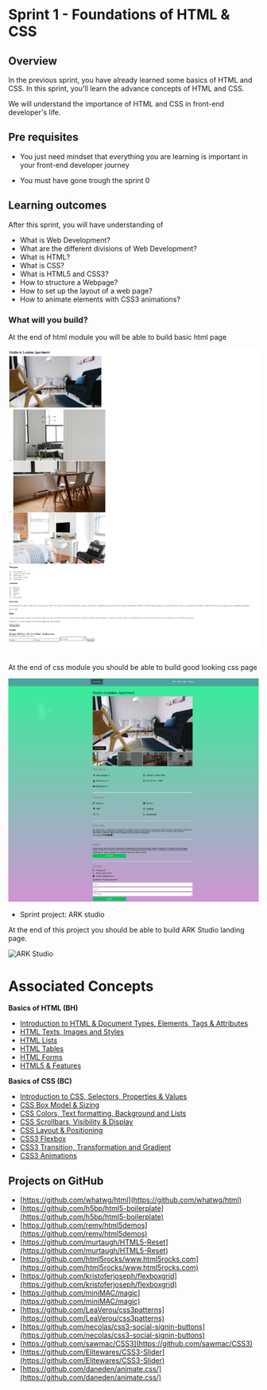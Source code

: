 # Sprint 1 - Foundations of HTML & CSS



## Overview

In the previous sprint, you have already learned some basics of HTML and CSS. In this sprint, you'll learn the advance concepts of HTML and CSS. 

We will understand the importance of HTML and CSS in front-end developer's life.


## Pre requisites

- You just need mindset that everything you are learning is important in your front-end developer journey

- You must have gone trough the sprint 0


## Learning outcomes

After this sprint, you will have understanding of 

- What is Web Development?
- What are the different divisions of Web Development?
- What is HTML?
- What is CSS?
- What is HTML5 and CSS3?
- How to structure a Webpage?
- How to set up the layout of a web page?
- How to animate elements with CSS3 animations?



### What will you build?

At the end of html module you will be able to build basic html page

![airbnb html](https://raw.githubusercontent.com/greyatom-school/the-minerva-project/master/FEWD/sprint_1/1.Basics_of_HTML/images/wrap_up.png)


At the end of css module you should be able to build good looking css page

![airbnb project](https://raw.githubusercontent.com/greyatom-school/the-minerva-project/master/FEWD/sprint_1/2.Basics_of_CSS/images/final.png)

- Sprint project: ARK studio

At the end of this project you should be able to build ARK Studio landing page.

![ARK Studio](https://github.com/greyatom-school/the-minerva-project/raw/master/FEWD/sprint_1/project/template.png)

# Associated Concepts

**Basics of HTML (BH)**

- [Introduction to HTML & Document Types, Elements, Tags & Attributes](1.Basics_of_HTML/1.1%20-%20Intro%20to%20HTML.md)
- [HTML Texts, Images and Styles](1.Basics_of_HTML/1.2%20-%20%20HTML%20Texts%2C%20Images%20and%20Styles.md)
- [HTML Lists](1.Basics_of_HTML/1.3%20-%20HTML%20Lists.md)
- [HTML Tables](1.Basics_of_HTML/1.4%20-%20%20HTML%20Tables.md)
- [HTML Forms](1.Basics_of_HTML/1.5%20-%20%20HTML%20Forms.md)
- [HTML5 & Features](1.Basics_of_HTML/1.6%20-%20%20HTML5%20%26%20Features.md)

**Basics of CSS (BC)**

- [Introduction to CSS, Selectors, Properties & Values](2.Basics_of_CSS/2.1%20-%20%20Intro%20to%20CSS.md)
- [CSS Box Model & Sizing](2.Basics_of_CSS/2.2%20-%20CSS%20Box%20Model%20%26%20Sizing.md)
- [CSS Colors, Text formatting, Background and Lists](2.Basics_of_CSS/2.3%20-%20CSS%20Colors%2C%20Text%20formatting%2C%20Background%20and%20Lists.md)
- [CSS Scrollbars, Visibility & Display](2.Basics_of_CSS/2.4%20-%20%20CSS%20Scrollbars%2C%20Visibility%20%26%20Display.md)
- [CSS Layout & Positioning](2.Basics_of_CSS/2.5%20-%20%20CSS%20Layout%20and%20Positioning.md)
- [CSS3 Flexbox](2.Basics_of_CSS/2.6%20-%20%20CSS%20Flexbox.md)
- [CSS3 Transition, Transformation and Gradient](2.Basics_of_CSS/2.7%20-%20%20CSS3%20Transition%2C%20Transformation%20and%20Gradient.md)
- [CSS3 Animations](2.Basics_of_CSS/2.8%20-%20CSS3%20Animations.md)

## Projects on GitHub

- [https://github.com/whatwg/html](https://github.com/whatwg/html)
- [https://github.com/h5bp/html5-boilerplate](https://github.com/h5bp/html5-boilerplate)
- [https://github.com/remy/html5demos](https://github.com/remy/html5demos)
- [https://github.com/murtaugh/HTML5-Reset](https://github.com/murtaugh/HTML5-Reset)
- [https://github.com/html5rocks/www.html5rocks.com](https://github.com/html5rocks/www.html5rocks.com)
- [https://github.com/kristoferjoseph/flexboxgrid](https://github.com/kristoferjoseph/flexboxgrid)
- [https://github.com/miniMAC/magic](https://github.com/miniMAC/magic)
- [https://github.com/LeaVerou/css3patterns](https://github.com/LeaVerou/css3patterns)
- [https://github.com/necolas/css3-social-signin-buttons](https://github.com/necolas/css3-social-signin-buttons)
- [https://github.com/sawmac/CSS3](https://github.com/sawmac/CSS3)
- [https://github.com/Elitewares/CSS3-Slider](https://github.com/Elitewares/CSS3-Slider)
- [https://github.com/daneden/animate.css/](https://github.com/daneden/animate.css/)


